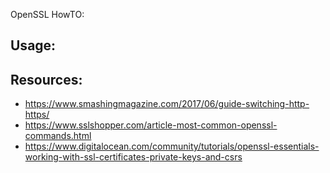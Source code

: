 OpenSSL HowTO:

## Usage:


## Resources:
- https://www.smashingmagazine.com/2017/06/guide-switching-http-https/
- https://www.sslshopper.com/article-most-common-openssl-commands.html
- https://www.digitalocean.com/community/tutorials/openssl-essentials-working-with-ssl-certificates-private-keys-and-csrs
